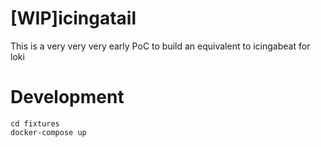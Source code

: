 # [WIP]icingatail

This is a very very very early PoC to build an equivalent to icingabeat for loki

# Development

    cd fixtures
    docker-compose up
